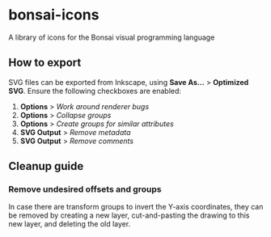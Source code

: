 # bonsai-icons
A library of icons for the Bonsai visual programming language

## How to export

SVG files can be exported from Inkscape, using **Save As...** > **Optimized SVG**. Ensure the following checkboxes are enabled:

1. **Options** > *Work around renderer bugs*
2. **Options** > *Collapse groups*
3. **Options** > *Create groups for similar attributes*
4. **SVG Output** > *Remove metadata*
5. **SVG Output** > *Remove comments*

## Cleanup guide

### Remove undesired offsets and groups

In case there are transform groups to invert the Y-axis coordinates, they can be removed by creating a new layer, cut-and-pasting the drawing to this new layer, and deleting the old layer.
